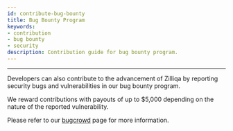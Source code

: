 ```yaml
---
id: contribute-bug-bounty
title: Bug Bounty Program
keywords: 
- contribution
- bug bounty
- security
description: Contribution guide for bug bounty program.
---
```


---
Developers can also contribute to the advancement of Zilliqa by reporting security bugs and vulnerabilities in our bug bounty program.

We reward contributions with payouts of up to $5,000 depending on the nature of the reported vulnerability.

Please refer to our [bugcrowd](https://bugcrowd.com/zilliqa) page for more information.